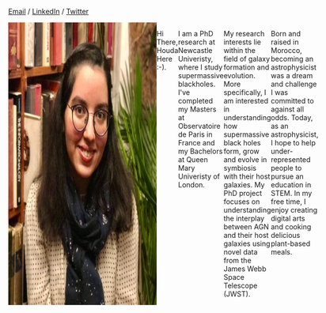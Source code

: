 
[Email](mailto:houda.physics@gmail.com) / [LinkedIn](https://www.linkedin.com/in/houdahaidar/) / [Twitter](https://twitter.com/blackholephd)



<div style="display: flex;">
  <img src="HoudaHaidar.jpeg" alt="Houda Haidar" width="300"/>
  <p>
     
   Hi There, Houda Here :-).

  I am a PhD research at Newcastle Univeristy, where I study supermassive blackholes. I've completed my Masters at Observatoire de Paris in France and my Bachelors at Queen Mary Univeristy of London. 
  
  My research interests lie within the field of galaxy formation and evolution. More specifically, I am interested in understanding how supermassive black holes form, grow and evolve in symbiosis with    their host galaxies. My PhD project   focuses on understanding the interplay between AGN and their host galaxies using novel data from the James Webb Space Telescope (JWST).
  
  Born and raised in Morocco, becoming an astrophysicist was a dream and challenge I was committed to against all odds. Today, as an astrophysicist, I hope to help under-represented people to pursue     an education in STEM. In my free time, I enjoy creating digital arts and cooking delicious plant-based meals.







